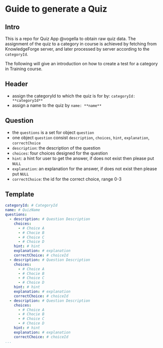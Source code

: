 # Guide to generate a Quiz

## Intro

This is a repo for Quiz App @vogella to obtain raw quiz data. The assignment of the quiz to a category in course is achieved by fetching from KnowledgeForge server, and later processed by server according to the `categoryId`.

The following will give an introduction on how to create a test for a category in Training course.

## Header

* assign the categoryId to which the quiz is for by: `categoryId: **categoryId**` 
* assign a name to the quiz by `name: **name**`

## Question

* the `questions` is a set for object `question` 
* one object `question` consist `description`, `choices`, `hint`, `explanation`, `correctChoice`
* `description`: the description of the question
* `choices`: four choices designed for the question
* `hint`: a hint for user to get the answer, if does not exist then please put `NULL`
* `explanation`: an explanation for the answer, if does not exist then please put `NULL`
* `correctChoice`: the id for the correct choice, range 0-3
  
## Template

```yaml
categoryId: # CategoryId
name: # QuizName
questions:
  - description: # Question Description
    choices:
      - # Choice A
      - # Chocie B
      - # Choice C
      - # Choice D
    hint: # hint
    explanation: # explanation
    correctChoice: # choiceId
  - description: # Question Description
    choices:
      - # Choice A
      - # Chocie B
      - # Choice C
      - # Choice D
    hint: # hint
    explanation: # explanation
    correctChoice: # choiceId
  - description: # Question Description
    choices:
      - # Choice A
      - # Chocie B
      - # Choice C
      - # Choice D
    hint: # hint
    explanation: # explanation
    correctChoice: # choiceId
...
```
